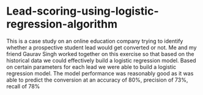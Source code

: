 # Lead-scoring-using-logistic-regression-algorithm
This is a case study on an online education company trying to identify whether a prospective student lead would get converted or not. Me and my friend Gaurav Singh worked together on this exercise so that based on the historical data we could effectively build a logistic regression model. Based on certain parameters for each lead we were able to build a logistic regression model. The model performance was reasonably good as it was able to predict the conversion at an accuracy of 80%, precision of 73%, recall of 78%
